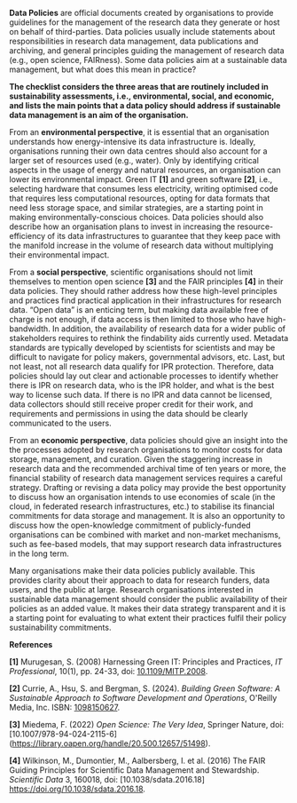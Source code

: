 **Data Policies** are official documents created by organisations to provide guidelines for the management of the research data they generate or host on behalf of third-parties. Data policies usually include statements about responsibilities in research data management, data publications and archiving, and general principles guiding the management of research data (e.g., open science, FAIRness). Some data policies aim at a sustainable data management, but what does this mean in practice?

**The checklist considers the three areas that are routinely included in sustainability assessments, i.e., environmental, social, and economic, and lists the main points that a data policy should address if sustainable data management is an aim of the organisation.** 

From an **environmental perspective**, it is essential that an organisation understands how energy-intensive its data infrastructure is. Ideally, organisations running their own data centres should also account for a larger set of resources used (e.g., water). Only by identifying critical aspects in the usage of energy and natural resources, an organisation can lower its environmental impact. Green IT **[1]** and green software **[2]**, i.e., selecting hardware that consumes less electricity, writing optimised code that requires less computational resources, opting for data formats that need less storage space, and similar strategies, are a starting point in making environmentally-conscious choices. Data policies should also describe how an organisation plans to invest in increasing the resource-efficiency of its data infrastructures to guarantee that they keep pace with the manifold increase in the volume of research data without multiplying their environmental impact.

From a **social perspective**, scientific organisations should not limit themselves to mention open science **[3]** and the FAIR principles **[4]** in their data policies. They should rather address how these high-level principles and practices find practical application in their infrastructures for research data. “Open data” is an enticing term, but making data available free of charge is not enough, if data access is then limited to those who have high-bandwidth. In addition, the availability of research data for a wider public of stakeholders requires to rethink the findability aids currently used. Metadata standards are typically developed by scientists for scientists and may be difficult to navigate for policy makers, governmental advisors, etc. Last, but not least, not all research data qualify for IPR protection. Therefore, data policies should lay out clear and actionable processes to identify whether there is IPR on research data, who is the IPR holder, and what is the best way to license such data. If there is no IPR and data cannot be licensed, data collectors should still receive proper credit for their work, and requirements and permissions in using the data should be clearly communicated to the users.

From an **economic perspective**, data policies should give an insight into the the processes adopted by research organisations to monitor costs for data storage, management, and curation. Given the staggering increase in research data and the recommended archival time of ten years or more, the financial stability of research data management services requires a careful strategy. Drafting or revising a data policy may provide the best opportunity to discuss how an organisation intends to use economies of scale (in the cloud, in federated research infrastructures, etc.) to stabilise its financial commitments for data storage and management. It is also an opportunity to discuss how the open-knowledge commitment of publicly-funded organisations can be combined with market and non-market mechanisms, such as fee-based models, that may support research data infrastructures in the long term. 

Many organisations make their data policies publicly available. This provides clarity about their approach to data for research funders, data users, and the public at large. Research organisations interested in sustainable data management should consider the public availability of their policies as an added value. It makes their data strategy transparent and it is a starting point for evaluating to what extent their practices fulfil their policy sustainability commitments.


**References**

**[1]** Murugesan, S. (2008) Harnessing Green IT: Principles and Practices, *IT Professional*, 10(1), pp. 24-33, doi: [10.1109/MITP.2008](https://doi.org/10.1109/MITP.2008.10).

**[2]** Currie, A., Hsu, S. and Bergman, S. (2024). *Building Green Software: A Sustainable Approach to Software Development and Operations*, O'Reilly Media, Inc. ISBN: [1098150627](https://www.oreilly.com/library/view/building-green-software/9781098150617/).

**[3]** Miedema, F. (2022) *Open Science: The Very Idea*, Springer Nature, doi: [10.1007/978-94-024-2115-6] (https://library.oapen.org/handle/20.500.12657/51498).

**[4]** Wilkinson, M., Dumontier, M., Aalbersberg, I. et al. (2016) The FAIR Guiding Principles for Scientific Data Management and Stewardship. *Scientific Data* 3, 160018, doi: [10.1038/sdata.2016.18] https://doi.org/10.1038/sdata.2016.18.